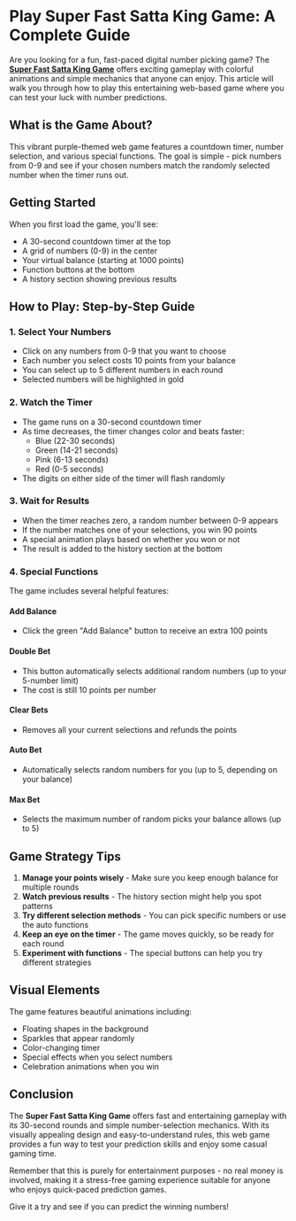 # Play Super Fast Satta King Game: A Complete Guide

Are you looking for a fun, fast-paced digital number picking game? The [**Super Fast Satta King Game**](https://www.sasttamatkaa.com/2025/04/super-fast-satta-king-game.html) offers exciting gameplay with colorful animations and simple mechanics that anyone can enjoy. This article will walk you through how to play this entertaining web-based game where you can test your luck with number predictions.

## What is the Game About?

This vibrant purple-themed web game features a countdown timer, number selection, and various special functions. The goal is simple - pick numbers from 0-9 and see if your chosen numbers match the randomly selected number when the timer runs out.

## Getting Started

When you first load the game, you'll see:

- A 30-second countdown timer at the top
- A grid of numbers (0-9) in the center
- Your virtual balance (starting at 1000 points)
- Function buttons at the bottom
- A history section showing previous results

## How to Play: Step-by-Step Guide

### 1. Select Your Numbers

- Click on any numbers from 0-9 that you want to choose
- Each number you select costs 10 points from your balance
- You can select up to 5 different numbers in each round
- Selected numbers will be highlighted in gold

### 2. Watch the Timer

- The game runs on a 30-second countdown timer
- As time decreases, the timer changes color and beats faster:
  - Blue (22-30 seconds)
  - Green (14-21 seconds)
  - Pink (6-13 seconds)
  - Red (0-5 seconds)
- The digits on either side of the timer will flash randomly

### 3. Wait for Results

- When the timer reaches zero, a random number between 0-9 appears
- If the number matches one of your selections, you win 90 points
- A special animation plays based on whether you won or not
- The result is added to the history section at the bottom

### 4. Special Functions

The game includes several helpful features:

#### Add Balance
- Click the green "Add Balance" button to receive an extra 100 points

#### Double Bet
- This button automatically selects additional random numbers (up to your 5-number limit)
- The cost is still 10 points per number

#### Clear Bets
- Removes all your current selections and refunds the points

#### Auto Bet
- Automatically selects random numbers for you (up to 5, depending on your balance)

#### Max Bet
- Selects the maximum number of random picks your balance allows (up to 5)

## Game Strategy Tips

1. **Manage your points wisely** - Make sure you keep enough balance for multiple rounds
2. **Watch previous results** - The history section might help you spot patterns
3. **Try different selection methods** - You can pick specific numbers or use the auto functions
4. **Keep an eye on the timer** - The game moves quickly, so be ready for each round
5. **Experiment with functions** - The special buttons can help you try different strategies

## Visual Elements

The game features beautiful animations including:

- Floating shapes in the background
- Sparkles that appear randomly
- Color-changing timer
- Special effects when you select numbers
- Celebration animations when you win

## Conclusion

The **Super Fast Satta King Game** offers fast and entertaining gameplay with its 30-second rounds and simple number-selection mechanics. With its visually appealing design and easy-to-understand rules, this web game provides a fun way to test your prediction skills and enjoy some casual gaming time.

Remember that this is purely for entertainment purposes - no real money is involved, making it a stress-free gaming experience suitable for anyone who enjoys quick-paced prediction games.

Give it a try and see if you can predict the winning numbers!

